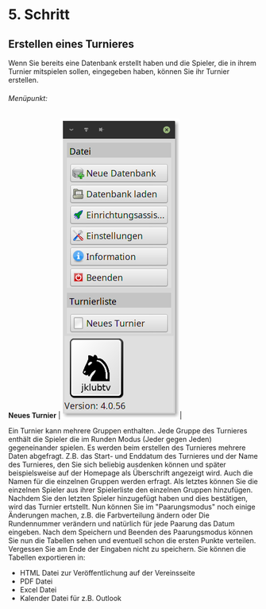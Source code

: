 # 5. Schritt
## Erstellen eines Turnieres
Wenn Sie bereits eine Datenbank erstellt haben und die
Spieler, die in ihrem Turnier mitspielen sollen, eingegeben
haben, können Sie ihr Turnier erstellen.
###### Menüpunkt:
**Neues Turnier**
|![neue Datenbank](newtournament.png)|

Ein Turnier kann mehrere Gruppen enthalten. Jede Gruppe
des Turnieres enthält die Spieler die im Runden Modus (Jeder
gegen Jeden) gegeneinander spielen.
Es werden beim erstellen des Turnieres mehrere Daten
abgefragt. Z.B. das Start- und Enddatum des Turnieres und
der Name des Turnieres, den Sie sich beliebig ausdenken
können und später beispielsweise auf der Homepage als
Überschrift angezeigt wird.
Auch die Namen für die einzelnen Gruppen werden erfragt.
Als letztes können Sie die einzelnen Spieler aus ihrer
Spielerliste den einzelnen Gruppen hinzufügen.
Nachdem Sie den letzten Spieler hinzugefügt haben und dies
bestätigen, wird das Turnier ertstellt.
Nun können Sie im "Paarungsmodus" noch einige Änderungen
machen, z.B. die Farbverteilung ändern oder Die
Rundennummer verändern und natürlich für jede Paarung das
Datum eingeben.
Nach dem Speichern und Beenden des Paarungsmodus
können Sie nun die Tabellen sehen und eventuell schon die
ersten Punkte verteilen.
Vergessen Sie am Ende der Eingaben nicht zu speichern.
Sie können die Tabellen exportieren in:

- HTML Datei zur Veröffentlichung auf der Vereinsseite
- PDF Datei
- Excel Datei
- Kalender Datei für z.B. Outlook